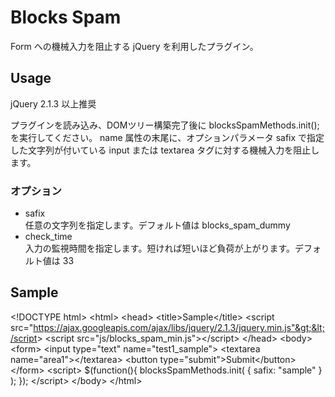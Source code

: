 # Blocks Spam

Form への機械入力を阻止する jQuery を利用したプラグイン。

## Usage
jQuery 2.1.3 以上推奨

プラグインを読み込み、DOMツリー構築完了後に blocksSpamMethods.init(); を実行してください。
name 属性の末尾に、オプションパラメータ safix で指定した文字列が付いている input または textarea タグに対する機械入力を阻止します。

### オプション
* safix  
    任意の文字列を指定します。デフォルト値は blocks_spam_dummy
* check_time  
    入力の監視時間を指定します。短ければ短いほど負荷が上がります。デフォルト値は 33

## Sample
&lt;!DOCTYPE html&gt;
&lt;html&gt;
	&lt;head&gt;
		&lt;title&gt;Sample&lt;/title&gt;
		&lt;script src="https://ajax.googleapis.com/ajax/libs/jquery/2.1.3/jquery.min.js"&gt;&lt;/script&gt;
		&lt;script src="js/blocks_spam_min.js"&gt;&lt;/script&gt;
	&lt;/head&gt;
	&lt;body&gt;
		&lt;form&gt;
			&lt;input type="text" name="test1_sample"&gt;
			&lt;textarea name="area1"&gt;&lt;/textarea&gt;
			&lt;button type="submit"&gt;Submit&lt;/button&gt;
		&lt;/form&gt;
		&lt;script&gt;
			$(function(){
				blocksSpamMethods.init( { safix: "sample" } );
			});
		&lt;/script&gt;
	&lt;/body&gt;
&lt;/html&gt;

